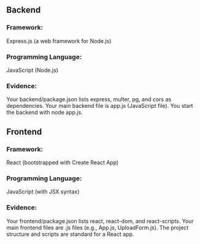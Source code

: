 ## Backend
### Framework:
Express.js (a web framework for Node.js)
### Programming Language:
JavaScript (Node.js)
### Evidence:
Your backend/package.json lists express, multer, pg, and cors as dependencies.
Your main backend file is app.js (JavaScript file).
You start the backend with node app.js.

## Frontend
### Framework:
React (bootstrapped with Create React App)
### Programming Language:
JavaScript (with JSX syntax)
### Evidence:
Your frontend/package.json lists react, react-dom, and react-scripts.
Your main frontend files are .js files (e.g., App.js, UploadForm.js).
The project structure and scripts are standard for a React app.